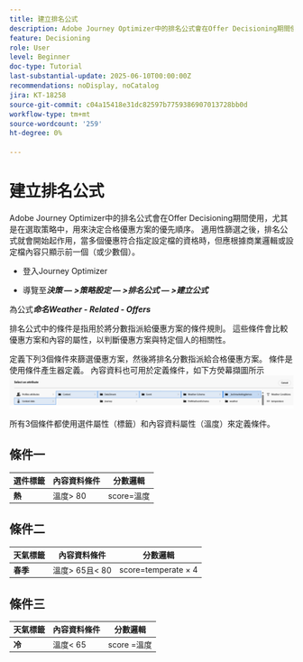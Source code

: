 ```yaml
---
title: 建立排名公式
description: Adobe Journey Optimizer中的排名公式會在Offer Decisioning期間使用，尤其是在選取策略中，用來決定合格優惠方案的優先順序。
feature: Decisioning
role: User
level: Beginner
doc-type: Tutorial
last-substantial-update: 2025-06-10T00:00:00Z
recommendations: noDisplay, noCatalog
jira: KT-18258
source-git-commit: c04a15418e31dc82597b7759386907013728bb0d
workflow-type: tm+mt
source-wordcount: '259'
ht-degree: 0%

---
```


# 建立排名公式

Adobe Journey Optimizer中的排名公式會在Offer Decisioning期間使用，尤其是在選取策略中，用來決定合格優惠方案的優先順序。 適用性篩選之後，排名公式就會開始起作用，當多個優惠符合指定設定檔的資格時，但應根據商業邏輯或設定檔內容只顯示前一個（或少數個）。

* 登入Journey Optimizer

* 導覽至&#x200B;_&#x200B;**決策 — >策略設定 — >排名公式 — >建立公式**&#x200B;_

為公式&#x200B;_&#x200B;**命名Weather - Related - Offers**&#x200B;_



排名公式中的條件是指用於將分數指派給優惠方案的條件規則。 這些條件會比較優惠方案和內容的屬性，以判斷優惠方案與特定個人的相關性。

定義下列3個條件來篩選優惠方案，然後將排名分數指派給合格優惠方案。 條件是使用條件產生器定義。 內容資料也可用於定義條件，如下方熒幕擷圖所示
![contxt-data](assets/context-data.png)

所有3個條件都使用選件屬性（標籤）和內容資料屬性（溫度）來定義條件。

## 條件一

| **選件標籤** | **內容資料條件** | **分數邏輯** |
|------------------|---------------------|-------------------------------------|
| **熱** | 溫度> 80 | score=溫度 |


## 條件二

| **天氣標籤** | **內容資料條件** | **分數邏輯** |
|------------------|---------------------------|----------------------------------------------|
| **春季** | 溫度> 65且&lt; 80 | score=temperate × 4 |

## 條件三

| **天氣標籤** | **內容資料條件** | **分數邏輯** |
|------------------|---------------------------|----------------------------------------------|
| **冷** | 溫度&lt; 65 | score =溫度 |

